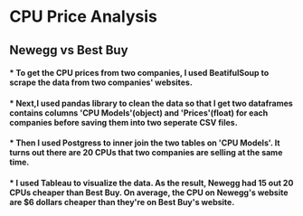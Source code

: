 # CPU Price Analysis
## Newegg vs Best Buy

#### * To get the CPU prices from two companies, I used BeatifulSoup to scrape the data from two companies' websites. 

#### * Next,I used pandas library to clean the data so that I get two dataframes contains columns 'CPU Models'(object) and 'Prices'(float) for each companies before saving them into two seperate CSV files.

#### * Then I used Postgress to inner join the two tables on 'CPU Models'. It turns out there are 20 CPUs that two companies are selling at the same time.

#### * I used Tableau to visualize the data. As the result, Newegg had 15 out 20 CPUs cheaper than Best Buy. On average, the CPU on Newegg's website are $6 dollars cheaper than they're on Best Buy's website.
